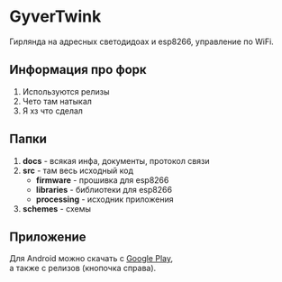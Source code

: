 # GyverTwink
Гирлянда на адресных светодидоах и esp8266, управление по WiFi.

## Информация про форк
1) Используются релизы
2) Чето там натыкал
3) Я хз что сделал

## Папки
1) **docs** - всякая инфа, документы, протокол связи
2) **src** - там весь исходный код
	* **firmware** - прошивка для esp8266
	* **libraries** - библиотеки для esp8266
	* **processing** - исходник приложения
3) **schemes** - схемы

## Приложение
Для Android можно скачать с [Google Play](https://play.google.com/store/apps/details?id=ru.alexgyver.GyverTwink), \
а также с релизов (кнопочка справа).
